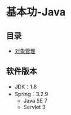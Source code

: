 #   基本功-Java

##  目录
-   [对象管理](object/001.md)



##  软件版本
-   JDK：1.8
-   Spring：3.2.9
    -   Java SE 7 
    -   Servlet 3 